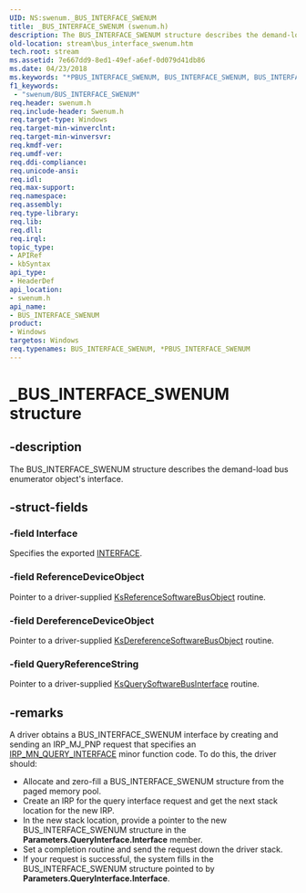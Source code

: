 ```yaml
---
UID: NS:swenum._BUS_INTERFACE_SWENUM
title: _BUS_INTERFACE_SWENUM (swenum.h)
description: The BUS_INTERFACE_SWENUM structure describes the demand-load bus enumerator object's interface.
old-location: stream\bus_interface_swenum.htm
tech.root: stream
ms.assetid: 7e667dd9-8ed1-49ef-a6ef-0d079d41db86
ms.date: 04/23/2018
ms.keywords: "*PBUS_INTERFACE_SWENUM, BUS_INTERFACE_SWENUM, BUS_INTERFACE_SWENUM structure [Streaming Media Devices], PBUS_INTERFACE_SWENUM, PBUS_INTERFACE_SWENUM structure pointer [Streaming Media Devices], _BUS_INTERFACE_SWENUM, ks-struct_d2f7683d-30e1-4ff5-b494-57309987e181.xml, stream.bus_interface_swenum, swenum/BUS_INTERFACE_SWENUM, swenum/PBUS_INTERFACE_SWENUM"
f1_keywords:
 - "swenum/BUS_INTERFACE_SWENUM"
req.header: swenum.h
req.include-header: Swenum.h
req.target-type: Windows
req.target-min-winverclnt: 
req.target-min-winversvr: 
req.kmdf-ver: 
req.umdf-ver: 
req.ddi-compliance: 
req.unicode-ansi: 
req.idl: 
req.max-support: 
req.namespace: 
req.assembly: 
req.type-library: 
req.lib: 
req.dll: 
req.irql: 
topic_type:
- APIRef
- kbSyntax
api_type:
- HeaderDef
api_location:
- swenum.h
api_name:
- BUS_INTERFACE_SWENUM
product:
- Windows
targetos: Windows
req.typenames: BUS_INTERFACE_SWENUM, *PBUS_INTERFACE_SWENUM
---
```


# _BUS_INTERFACE_SWENUM structure


## -description


The BUS_INTERFACE_SWENUM structure describes the demand-load bus enumerator object's interface.


## -struct-fields




### -field Interface

Specifies the exported <a href="https://docs.microsoft.com/windows-hardware/drivers/ddi/wdm/ns-wdm-_interface">INTERFACE</a>.


### -field ReferenceDeviceObject

Pointer to a driver-supplied <a href="https://docs.microsoft.com/windows-hardware/drivers/ddi/swenum/nf-swenum-ksreferencesoftwarebusobject">KsReferenceSoftwareBusObject</a> routine.


### -field DereferenceDeviceObject

Pointer to a driver-supplied <a href="https://docs.microsoft.com/windows-hardware/drivers/ddi/swenum/nf-swenum-ksdereferencesoftwarebusobject">KsDereferenceSoftwareBusObject</a> routine.


### -field QueryReferenceString

Pointer to a driver-supplied <a href="https://docs.microsoft.com/windows-hardware/drivers/ddi/swenum/nf-swenum-ksquerysoftwarebusinterface">KsQuerySoftwareBusInterface</a> routine.


## -remarks



A driver obtains a BUS_INTERFACE_SWENUM interface by creating and sending an IRP_MJ_PNP request that specifies an <a href="https://docs.microsoft.com/windows-hardware/drivers/kernel/irp-mn-query-interface">IRP_MN_QUERY_INTERFACE</a> minor function code. To do this, the driver should:

<ul>
<li>
Allocate and zero-fill a BUS_INTERFACE_SWENUM structure from the paged memory pool.

</li>
<li>
Create an IRP for the query interface request and get the next stack location for the new IRP.

</li>
<li>
In the new stack location, provide a pointer to the new BUS_INTERFACE_SWENUM structure in the <b>Parameters.QueryInterface.Interface</b> member.

</li>
<li>
Set a completion routine and send the request down the driver stack.

</li>
<li>
If your request is successful, the system fills in the BUS_INTERFACE_SWENUM structure pointed to by <b>Parameters.QueryInterface.Interface</b>.

</li>
</ul>


